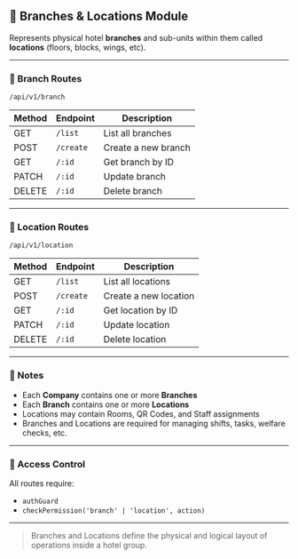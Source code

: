 ## 🏬 Branches & Locations Module

Represents physical hotel **branches** and sub-units within them called **locations** (floors, blocks, wings, etc).

---

### 📌 Branch Routes

`/api/v1/branch`

| Method | Endpoint  | Description         |
| ------ | --------- | ------------------- |
| GET    | `/list`   | List all branches   |
| POST   | `/create` | Create a new branch |
| GET    | `/:id`    | Get branch by ID    |
| PATCH  | `/:id`    | Update branch       |
| DELETE | `/:id`    | Delete branch       |

---

### 📌 Location Routes

`/api/v1/location`

| Method | Endpoint  | Description           |
| ------ | --------- | --------------------- |
| GET    | `/list`   | List all locations    |
| POST   | `/create` | Create a new location |
| GET    | `/:id`    | Get location by ID    |
| PATCH  | `/:id`    | Update location       |
| DELETE | `/:id`    | Delete location       |

---

### 🧠 Notes

* Each **Company** contains one or more **Branches**
* Each **Branch** contains one or more **Locations**
* Locations may contain Rooms, QR Codes, and Staff assignments
* Branches and Locations are required for managing shifts, tasks, welfare checks, etc.

---

### 🔐 Access Control

All routes require:

* `authGuard`
* `checkPermission('branch' | 'location', action)`

---

> Branches and Locations define the physical and logical layout of operations inside a hotel group.